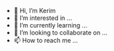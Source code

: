 - 👋 Hi, I’m Kerim
- 👀 I’m interested in ...
- 🌱 I’m currently learning ...
- 💞️ I’m looking to collaborate on ...
- 📫 How to reach me ...

<!---
3xploiter/3xploiter is a ✨ special ✨ repository because its `README.md` (this file) appears on your GitHub profile.
You can click the Preview link to take a look at your changes.
--->

